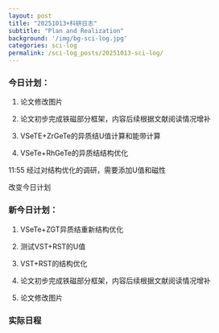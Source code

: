 ```yaml
---
layout: post
title: "20251013+科研日志"
subtitle: "Plan and Realization"
background: '/img/bg-sci-log.jpg'
categories: sci-log
permalink: /sci-log_posts/20251013-sci-log/
---
```


### 今日计划：

1. 论文修改图片

2. 论文初步完成铁磁部分框架，内容后续根据文献阅读情况增补

3. VSeTE+ZrGeTe的异质结U值计算和能带计算

4. VSeTe+RhGeTe的异质结结构优化

11:55 经过对结构优化的调研，需要添加U值和磁性

改变今日计划

### 新今日计划：

1. VSeTe+ZGT异质结重新结构优化

2. 测试VST+RST的U值

3. VST+RST的结构优化

4. 论文初步完成铁磁部分框架，内容后续根据文献阅读情况增补

5. 论文修改图片

### 实际日程

